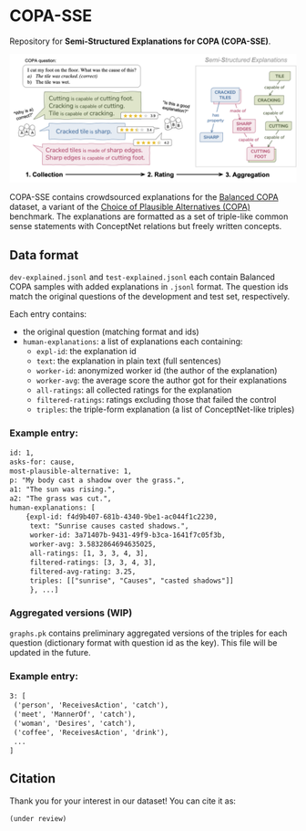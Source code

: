 # COPA-SSE
Repository for **Semi-Structured Explanations for COPA (COPA-SSE)**.


![Crowdsourcing protocol](crowdsourcing_protocol.png)


COPA-SSE contains crowdsourced explanations for the [Balanced COPA](https://balanced-copa.github.io/) dataset, a variant of the [Choice of Plausible Alternatives (COPA)](https://people.ict.usc.edu/~gordon/copa.html) benchmark.
The explanations are formatted as a set of triple-like common sense statements with ConceptNet relations but freely written concepts.


## Data format

`dev-explained.jsonl` and `test-explained.jsonl` each contain Balanced COPA samples with added explanations in `.jsonl` format. The question ids match the original questions of the development and test set, respectively.

Each entry contains:
- the original question (matching format and ids)
- `human-explanations`: a list of explanations each containing:
    - `expl-id`: the explanation id
    - `text`: the explanation in plain text (full sentences)
    - `worker-id`: anonymized worker id (the author of the explanation)   
    - `worker-avg`: the average score the author got for their explanations
    - `all-ratings`: all collected ratings for the explanation
    - `filtered-ratings`: ratings excluding those that failed the control
    - `triples`: the triple-form explanation (a list of ConceptNet-like triples)

### Example entry:
```
id: 1, 
asks-for: cause, 
most-plausible-alternative: 1,
p: "My body cast a shadow over the grass.", 
a1: "The sun was rising.", 
a2: "The grass was cut.", 
human-explanations: [
    {expl-id: f4d9b407-681b-4340-9be1-ac044f1c2230, 
     text: "Sunrise causes casted shadows.", 
     worker-id: 3a71407b-9431-49f9-b3ca-1641f7c05f3b, 
     worker-avg: 3.5832864694635025, 
     all-ratings: [1, 3, 3, 4, 3], 
     filtered-ratings: [3, 3, 4, 3], 
     filtered-avg-rating: 3.25, 
     triples: [["sunrise", "Causes", "casted shadows"]]
     }, ...]
```

### Aggregated versions (WIP)

`graphs.pk` contains preliminary aggregated versions of the triples for each question (dictionary format with question id as the key). This file will be updated in the future.


### Example entry:
```
3: [
 ('person', 'ReceivesAction', 'catch'),
 ('meet', 'MannerOf', 'catch'),
 ('woman', 'Desires', 'catch'),
 ('coffee', 'ReceivesAction', 'drink'),
 ...
]
```

## Citation
Thank you for your interest in our dataset!
You can cite it as:
```
(under review)
```
